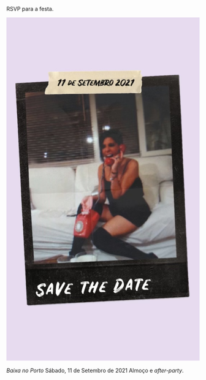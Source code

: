 RSVP para a festa.

![40](/docs/maria-40-save-the-date.png)

_Baixa no Porto_ 
Sábado, 11 de Setembro de 2021
Almoço e _after-party_.
